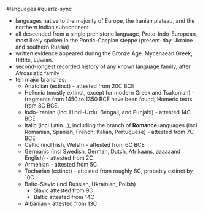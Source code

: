 #languages #quartz-sync 

- languages native to the majority of Europe, the Iranian plateau, and the northern Indian subcontinent
- all descended from a single prehistoric language, Proto-Indo-European, most likely spoken in the Pontic-Caspian steppe (present-day Ukraine and southern Russia)
- written evidence appeared during the Bronze Age. Mycenaean Greek, Hittite, Luwian.
- second-longest recorded history of any known language family, after Afroasiatic family
- ten major branches:
    - Anatolian (extinct) - attested from 20C BCE
    - Hellenic (mostly extinct, except for modern Greek and Tsakonian) - fragments from 1450 to 1350 BCE have been found; Homeric texts from 8C BCE.
    - Indo-Iranian (incl Hindi-Urdu, Bengali, and Punjabi) - attested 14C BCE
    - Italic (incl Latin...), including the branch of **Romance** languages (incl Romanian, Spanish, French, Italian, Portuguese) - attested from 7C BCE
    - Celtic (incl Irish, Welsh) - attested from 6C BCE
    - Germanic (incl Swedish, German, Dutch, Afrikaans, aaaaaand English) - attested from 2C
    - Armenian - attested from 5C.
    - Tocharian (extinct) - attested from roughly 6C, probably extinct by 10C.
    - Balto-Slavic (incl Russian, Ukrainian, Polish)
        - Slavic attested from 9C
        - Baltic attested from 14C
    - Albanian - attested from 13C